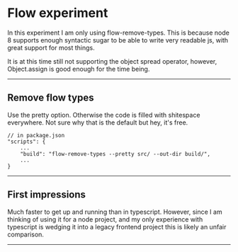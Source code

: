 Flow experiment
===============

In this experiment I am only using flow-remove-types. This is because node 8 supports enough
syntactic sugar to be able to write very readable js, with great support for most things.

It is at this time still not supporting the object spread operator, however, Object.assign is good
enough for the time being.

---

## Remove flow types
Use the pretty option. Otherwise the code is filled with shitespace everywhere. Not sure why that
is the default but hey, it's free.

```
// in package.json
"scripts": {
    ...
    "build": "flow-remove-types --pretty src/ --out-dir build/",
    ...
}
```

---

## First impressions
Much faster to get up and running than in typescript. However, since I am thinking of using it
for a node project, and my only experience with typescript is wedging it into a legacy frontend
project this is likely an unfair comparison.

---
